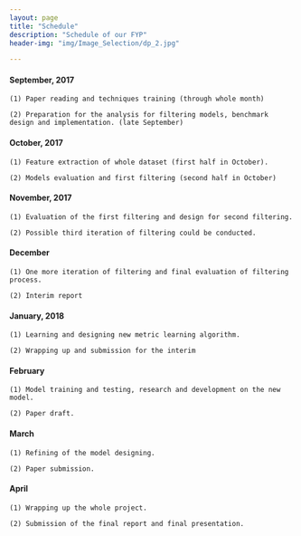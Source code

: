 ```yaml
---
layout: page
title: "Schedule"
description: "Schedule of our FYP"
header-img: "img/Image_Selection/dp_2.jpg"

---
```


#### September, 2017

	(1) Paper reading and techniques training (through whole month)

    (2) Preparation for the analysis for filtering models, benchmark design and implementation. (late September) 

#### October, 2017

	(1) Feature extraction of whole dataset (first half in October).

	(2) Models evaluation and first filtering (second half in October) 

#### November, 2017

	(1) Evaluation of the first filtering and design for second filtering.

	(2) Possible third iteration of filtering could be conducted. 

#### December

	(1) One more iteration of filtering and final evaluation of filtering 
	process.

	(2) Interim report 

#### January, 2018

	(1) Learning and designing new metric learning algorithm.

	(2) Wrapping up and submission for the interim 

#### February

	(1) Model training and testing, research and development on the new model.

	(2) Paper draft. 

#### March

	(1) Refining of the model designing. 

	(2) Paper submission. 

#### April

	(1) Wrapping up the whole project. 

	(2) Submission of the final report and final presentation.

